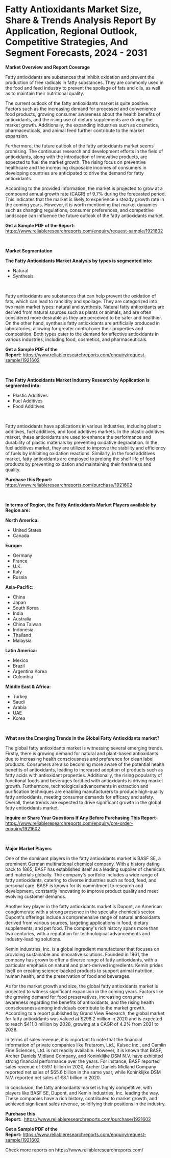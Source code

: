 <p><h1>Fatty Antioxidants Market Size, Share & Trends Analysis Report By Application, Regional Outlook, Competitive Strategies, And Segment Forecasts, 2024 - 2031</h1></p><p><strong>Market Overview and Report Coverage</strong></p>
<p><p>Fatty antioxidants are substances that inhibit oxidation and prevent the production of free radicals in fatty substances. They are commonly used in the food and feed industry to prevent the spoilage of fats and oils, as well as to maintain their nutritional quality.</p><p>The current outlook of the fatty antioxidants market is quite positive. Factors such as the increasing demand for processed and convenience food products, growing consumer awareness about the health benefits of antioxidants, and the rising use of dietary supplements are driving the market growth. Additionally, the expanding industries such as cosmetics, pharmaceuticals, and animal feed further contribute to the market expansion.</p><p>Furthermore, the future outlook of the fatty antioxidants market seems promising. The continuous research and development efforts in the field of antioxidants, along with the introduction of innovative products, are expected to fuel the market growth. The rising focus on preventive healthcare and the increasing disposable incomes of consumers in developing countries are anticipated to drive the demand for fatty antioxidants.</p><p>According to the provided information, the market is projected to grow at a compound annual growth rate (CAGR) of 9.7% during the forecasted period. This indicates that the market is likely to experience a steady growth rate in the coming years. However, it is worth mentioning that market dynamics such as changing regulations, consumer preferences, and competitive landscape can influence the future outlook of the fatty antioxidants market.</p></p>
<p><strong>Get a Sample PDF of the Report:</strong> <a href="https://www.reliableresearchreports.com/enquiry/request-sample/1921602">https://www.reliableresearchreports.com/enquiry/request-sample/1921602</a></p>
<p>&nbsp;</p>
<p><strong>Market Segmentation</strong></p>
<p><strong>The Fatty Antioxidants Market Analysis by types is segmented into:</strong></p>
<p><ul><li>Natural</li><li>Synthesis</li></ul></p>
<p>&nbsp;</p>
<p><p>Fatty antioxidants are substances that can help prevent the oxidation of fats, which can lead to rancidity and spoilage. They are categorized into two main market types: natural and synthesis. Natural fatty antioxidants are derived from natural sources such as plants or animals, and are often considered more desirable as they are perceived to be safer and healthier. On the other hand, synthesis fatty antioxidants are artificially produced in laboratories, allowing for greater control over their properties and composition. Both types cater to the demand for effective antioxidants in various industries, including food, cosmetics, and pharmaceuticals.</p></p>
<p><strong>Get a Sample PDF of the Report:</strong>&nbsp;<a href="https://www.reliableresearchreports.com/enquiry/request-sample/1921602">https://www.reliableresearchreports.com/enquiry/request-sample/1921602</a></p>
<p>&nbsp;</p>
<p><strong>The Fatty Antioxidants Market Industry Research by Application is segmented into:</strong></p>
<p><ul><li>Plastic Additives</li><li>Fuel Additives</li><li>Food Additives</li></ul></p>
<p>&nbsp;</p>
<p><p>Fatty antioxidants have applications in various industries, including plastic additives, fuel additives, and food additives markets. In the plastic additives market, these antioxidants are used to enhance the performance and durability of plastic materials by preventing oxidative degradation. In the fuel additives market, they are utilized to improve the stability and efficiency of fuels by inhibiting oxidation reactions. Similarly, in the food additives market, fatty antioxidants are employed to prolong the shelf life of food products by preventing oxidation and maintaining their freshness and quality.</p></p>
<p><strong>Purchase this Report:</strong>&nbsp; <a href="https://www.reliableresearchreports.com/purchase/1921602">https://www.reliableresearchreports.com/purchase/1921602</a></p>
<p>&nbsp;</p>
<p><strong>In terms of Region, the Fatty Antioxidants Market Players available by Region are:</strong></p>
<p>
    <p> <strong> North America: </strong>
        <ul>
            <li>United States</li>
            <li>Canada</li>
        </ul>
        </p> 
    <p> <strong> Europe: </strong>
        <ul>
            <li>Germany</li>
            <li>France</li>
            <li>U.K.</li>
            <li>Italy</li>
            <li>Russia</li>
        </ul>
        </p> 
    <p> <strong> Asia-Pacific: </strong>
        <ul>
            <li>China</li>
            <li>Japan</li>
            <li>South Korea</li>
            <li>India</li>
            <li>Australia</li>
            <li>China Taiwan</li>
            <li>Indonesia</li>
            <li>Thailand</li>
            <li>Malaysia</li>
        </ul>
        </p> 
    <p> <strong> Latin America: </strong>
        <ul>
            <li>Mexico</li>
            <li>Brazil</li>
            <li>Argentina Korea</li>
            <li>Colombia</li>
        </ul>
        </p> 
    <p> <strong> Middle East & Africa: </strong>
        <ul>
            <li>Turkey</li>
            <li>Saudi</li>
            <li>Arabia</li>
            <li>UAE</li>
            <li>Korea</li>
        </ul>
    </p>
    </p>
<p>&nbsp;</p>
<p><strong>What are the Emerging Trends in the Global Fatty Antioxidants market?</strong></p>
<p><p>The global fatty antioxidants market is witnessing several emerging trends. Firstly, there is growing demand for natural and plant-based antioxidants due to increasing health consciousness and preference for clean label products. Consumers are also becoming more aware of the potential health benefits of antioxidants, leading to increased adoption of products such as fatty acids with antioxidant properties. Additionally, the rising popularity of functional foods and beverages fortified with antioxidants is driving market growth. Furthermore, technological advancements in extraction and purification techniques are enabling manufacturers to produce high-quality fatty antioxidants, meeting consumer demands for efficacy and safety. Overall, these trends are expected to drive significant growth in the global fatty antioxidants market.</p></p>
<p><strong>Inquire or Share Your Questions If Any Before Purchasing This Report</strong>- <a href="https://www.reliableresearchreports.com/enquiry/pre-order-enquiry/1921602">https://www.reliableresearchreports.com/enquiry/pre-order-enquiry/1921602</a></p>
<p>&nbsp;</p>
<p><strong>Major Market Players</strong></p>
<p><p>One of the dominant players in the fatty antioxidants market is BASF SE, a prominent German multinational chemical company. With a history dating back to 1865, BASF has established itself as a leading supplier of chemicals and materials globally. The company's portfolio includes a wide range of fatty antioxidants, catering to diverse industries such as food, feed, and personal care. BASF is known for its commitment to research and development, constantly innovating to improve product quality and meet evolving customer demands.</p><p>Another key player in the fatty antioxidants market is Dupont, an American conglomerate with a strong presence in the specialty chemicals sector. Dupont's offerings include a comprehensive range of natural antioxidants derived from various sources, targeting applications in food, dietary supplements, and pet food. The company's rich history spans more than two centuries, with a reputation for technological advancements and industry-leading solutions.</p><p>Kemin Industries, Inc. is a global ingredient manufacturer that focuses on providing sustainable and innovative solutions. Founded in 1961, the company has grown to offer a diverse range of fatty antioxidants, with a particular emphasis on natural and plant-derived ingredients. Kemin prides itself on creating science-backed products to support animal nutrition, human health, and the preservation of food and beverages.</p><p>As for the market growth and size, the global fatty antioxidants market is projected to witness significant expansion in the coming years. Factors like the growing demand for food preservatives, increasing consumer awareness regarding the benefits of antioxidants, and the rising health consciousness among individuals contribute to the market growth. According to a report published by Grand View Research, the global market for fatty antioxidants was valued at $298.2 million in 2020 and is expected to reach $411.0 million by 2028, growing at a CAGR of 4.2% from 2021 to 2028.</p><p>In terms of sales revenue, it is important to note that the financial information of private companies like Frutarom, Ltd., Kalsec Inc., and Camlin Fine Sciences, Ltd. is not readily available. However, it is known that BASF, Archer Daniels Midland Company, and Koninklijke DSM N.V. have exhibited strong financial performance over the years. For instance, BASF reported sales revenue of €59.1 billion in 2020, Archer Daniels Midland Company reported net sales of $65.6 billion in the same year, while Koninklijke DSM N.V. reported net sales of €8.1 billion in 2020.</p><p>In conclusion, the fatty antioxidants market is highly competitive, with players like BASF SE, Dupont, and Kemin Industries, Inc. leading the way. These companies have a rich history, contributed to market growth, and achieved significant sales revenue, solidifying their positions in the industry.</p></p>
<p><strong>Purchase this Report:</strong>&nbsp;&nbsp;<a href="https://www.reliableresearchreports.com/purchase/1921602">https://www.reliableresearchreports.com/purchase/1921602</a></p>
<p></p>
<p><strong>Get a Sample PDF of the Report:</strong>&nbsp;<a href="https://www.reliableresearchreports.com/enquiry/request-sample/1921602">https://www.reliableresearchreports.com/enquiry/request-sample/1921602</a></p>
<p>Check more reports on https://www.reliableresearchreports.com/</p>